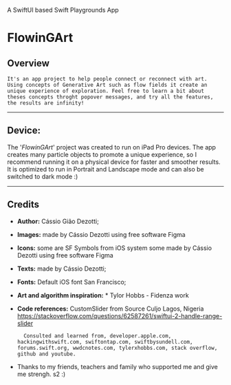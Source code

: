 A SwiftUI based Swift Playgrounds App

#  FlowinGArt

## Overview
    It's an app project to help people connect or reconnect with art. Using concepts of Generative Art such as flow fields it create an unique experience of exploration. Feel free to learn a bit about theses concepts throght popover messages, and try all the features, the results are infinity!

--- 

 
## Device:
The '*FlowinGArt*' project was created to run on iPad Pro devices.
The app creates many particle objects to promote a unique experience, so I recommend running it on a physical device for faster and smoother results.
It is optimized to run in Portrait and Landscape mode and can also be switched to dark mode :)

 ---
 
 
## Credits
* **Author:** 
        Cássio Gião Dezotti;
* **Images:** 
        made by Cássio Dezotti using free software Figma
* **Icons:** 
        some are SF Symbols from iOS system
        some made by Cássio Dezotti using free software Figma
* **Texts:** 
        made by Cássio Dezotti;
* **Fonts:** 
        Default iOS font San Francisco;
* **Art and algorithm inspiration:** *
            Tylor Hobbs - Fidenza work
* **Code references:** 
            CustomSlider from
            Source Culjo Lagos, Nigeria 
            https://stackoverflow.com/questions/62587261/swiftui-2-handle-range-slider

        Consulted and learned from, developer.apple.com, hackingwithswift.com, swiftontap.com, swiftbysundell.com, forums.swift.org, wwdcnotes.com, tylerxhobbs.com, stack overflow, github and youtube.
 
* Thanks to my friends, teachers and family who supported me and give me strengh. s2 :)

